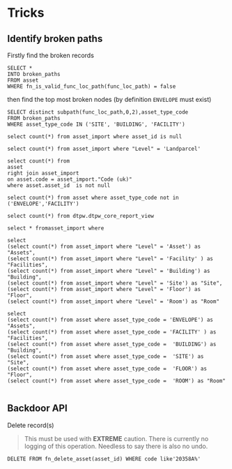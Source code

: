 Tricks
=========


Identify broken paths
---------------------

Firstly find the broken records
```
SELECT *
INTO broken_paths
FROM asset
WHERE fn_is_valid_func_loc_path(func_loc_path) = false
```
then find the top most broken nodes (by definition `ENVELOPE` must exist)

```
SELECT distinct subpath(func_loc_path,0,2),asset_type_code 
FROM broken_paths 
WHERE asset_type_code IN ('SITE', 'BUILDING', 'FACILITY')
```


```
select count(*) from asset_import where asset_id is null

select count(*) from asset_import where "Level" = 'Landparcel'

select count(*) from 
asset 
right join asset_import 
on asset.code = asset_import."Code (uk)"
where asset.asset_id  is not null

select count(*) from asset where asset_type_code not in ('ENVELOPE','FACILITY')

select count(*) from dtpw.dtpw_core_report_view 

select * fromasset_import where

select 
(select count(*) from asset_import where "Level" = 'Asset') as "Assets",
(select count(*) from asset_import where "Level" = 'Facility' ) as "Facilities",
(select count(*) from asset_import where "Level" = 'Building') as "Building",
(select count(*) from asset_import where "Level" = 'Site') as "Site",
(select count(*) from asset_import where "Level" = 'Floor') as "Floor",
(select count(*) from asset_import where "Level" = 'Room') as "Room"

select 
(select count(*) from asset where asset_type_code = 'ENVELOPE') as "Assets",
(select count(*) from asset where asset_type_code = 'FACILITY' ) as "Facilities",
(select count(*) from asset where asset_type_code =  'BUILDING') as "Building",
(select count(*) from asset where asset_type_code =  'SITE') as "Site",
(select count(*) from asset where asset_type_code =  'FLOOR') as "Floor",
(select count(*) from asset where asset_type_code =  'ROOM') as "Room"


```

Backdoor API
--------------

Delete record(s)

> This must be used with **EXTREME** caution. There is currently no logging of this
> operation. Needless to say there is also no undo.

```
DELETE FROM fn_delete_asset(asset_id) WHERE code like'20358A%'
```